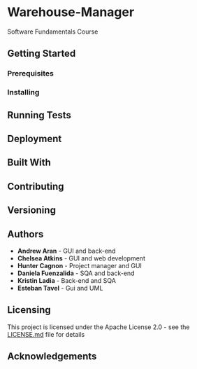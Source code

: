 # Warehouse-Manager
Software Fundamentals Course

## Getting Started
### Prerequisites
### Installing

## Running Tests

## Deployment

## Built With

## Contributing

## Versioning

## Authors

* **Andrew Aran** - GUI and back-end
* **Chelsea Atkins** - GUI and web development
* **Hunter Cagnon** - Project manager and GUI
* **Daniela Fuenzalida** - SQA and back-end
* **Kristin Ladia** - Back-end and SQA
* **Esteban Tavel** - Gui and UML

## Licensing
This project is licensed under the Apache License 2.0 - see the [LICENSE.md](https://github.com/KLadia/Warehouse-Manager/blob/master/LICENSE) file for details

## Acknowledgements
